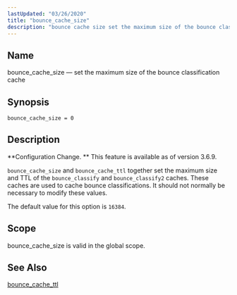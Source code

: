 ```yaml
---
lastUpdated: "03/26/2020"
title: "bounce_cache_size"
description: "bounce cache size set the maximum size of the bounce classification cache bounce cache size 0 Configuration Change This feature is available as of version 3 6 9 bounce cache size and bounce cache ttl together set the maximum size and TTL of the bounce classify and bounce classify 2..."
---
```


<a name="conf.ref.bounce_cache_size"></a> 
## Name

bounce_cache_size — set the maximum size of the bounce classification cache

## Synopsis

`bounce_cache_size = 0`

<a name="idp8341472"></a> 
## Description

**Configuration Change. ** This feature is available as of version 3.6.9.

`bounce_cache_size` and `bounce_cache_ttl` together set the maximum size and TTL of the `bounce_classify` and `bounce_classify2` caches. These caches are used to cache bounce classifications. It should not normally be necessary to modify these values.

The default value for this option is `16384`.

<a name="idp8347056"></a> 
## Scope

bounce_cache_size is valid in the global scope.

<a name="idp8348704"></a> 
## See Also

[bounce_cache_ttl](/momentum/3/3-reference/conf-ref-bounce-cache-ttl)